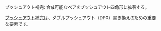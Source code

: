 プッシュアウト補完: 合成可能なペアをプッシュアウト四角形に拡張する。

[プッシュアウト補完](https://ncatlab.org/nlab/show/pushout+complement)は、ダブルプッシュアウト（DPO）書き換えのための重要な要素です。

